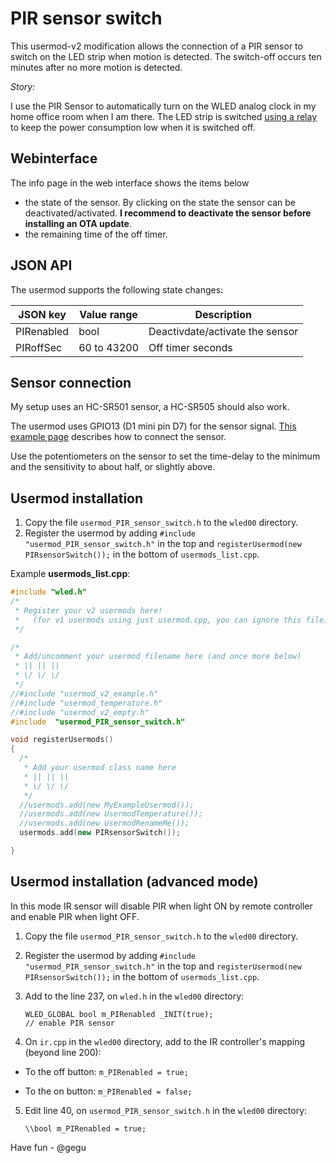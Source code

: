 # PIR sensor switch

This usermod-v2 modification allows the connection of a PIR sensor to switch on the LED strip when motion is detected. The switch-off occurs ten minutes after no more motion is detected.

_Story:_

I use the PIR Sensor to automatically turn on the WLED analog clock in my home office room when I am there.
The LED strip is switched [using a relay](https://github.com/Aircoookie/WLED/wiki/Control-a-relay-with-WLED) to keep the power consumption low when it is switched off.

## Webinterface

The info page in the web interface shows the items below

- the state of the sensor. By clicking on the state the sensor can be deactivated/activated. 
**I recommend to deactivate the sensor before installing an OTA update**.
- the remaining time of the off timer. 

## JSON API

The usermod supports  the following state changes:

| JSON key   | Value range | Description                     |
|------------|-------------|---------------------------------|
| PIRenabled | bool        | Deactivdate/activate the sensor |
| PIRoffSec  | 60 to 43200 | Off timer seconds               |

## Sensor connection

My setup uses an HC-SR501 sensor, a HC-SR505 should also work.

The usermod uses GPIO13 (D1 mini pin D7) for the sensor signal. 
[This example page](http://www.esp8266learning.com/wemos-mini-pir-sensor-example.php) describes how to connect the sensor.

Use the potentiometers on the sensor to set the time-delay to the minimum and the sensitivity to about half, or slightly above.

## Usermod installation

1. Copy the file `usermod_PIR_sensor_switch.h` to the `wled00` directory.
2. Register the usermod by adding `#include "usermod_PIR_sensor_switch.h"` in the top and `registerUsermod(new PIRsensorSwitch());` in the bottom of `usermods_list.cpp`.

Example **usermods_list.cpp**:

```cpp
#include "wled.h"
/*
 * Register your v2 usermods here!
 *   (for v1 usermods using just usermod.cpp, you can ignore this file)
 */

/*
 * Add/uncomment your usermod filename here (and once more below)
 * || || ||
 * \/ \/ \/
 */
//#include "usermod_v2_example.h"
//#include "usermod_temperature.h"
//#include "usermod_v2_empty.h"
#include  "usermod_PIR_sensor_switch.h"

void registerUsermods()
{
  /*
   * Add your usermod class name here
   * || || ||
   * \/ \/ \/
   */
  //usermods.add(new MyExampleUsermod());
  //usermods.add(new UsermodTemperature());
  //usermods.add(new UsermodRenameMe());
  usermods.add(new PIRsensorSwitch());

}
```

## Usermod installation (advanced mode)

In this mode IR sensor will disable PIR when light ON by remote controller and enable PIR when light OFF.

1. Copy the file `usermod_PIR_sensor_switch.h` to the `wled00` directory.
2. Register the usermod by adding `#include "usermod_PIR_sensor_switch.h"` in the top and `registerUsermod(new PIRsensorSwitch());` in the bottom of `usermods_list.cpp`.
3. Add to the line 237, on `wled.h` in the `wled00` directory:

	`WLED_GLOBAL bool m_PIRenabled _INIT(true);                        // enable PIR sensor`
  
4. On `ir.cpp` in the `wled00` directory, add to the IR controller's mapping (beyond line 200):
	
- To the off button:
		`m_PIRenabled = true;`
    
- To the on button:
		`m_PIRenabled = false;`
    
5. Edit line 40, on `usermod_PIR_sensor_switch.h` in the `wled00` directory:
    
    `\\bool m_PIRenabled = true;`

Have fun - @gegu
